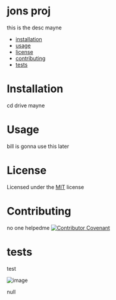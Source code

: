 # jons proj

this is the desc mayne

* [installation](#installation)
* [usage](#usage)
* [license](#license)
* [contributing](#contributing)
* [tests](#tests)
# Installation
cd drive mayne

# Usage
bill is gonna use this later

# License
Licensed under the [MIT](LICENSE.txt) license
 
# Contributing
no one helpedme
[![Contributor Covenant](https://img.shields.io/badge/Contributor%20Covenant-v2.0%20adopted-ff69b4.svg)](code_of_conduct.md)

# tests
test

![image](https://avatars0.githubusercontent.com/u/57410689?v=4)

null